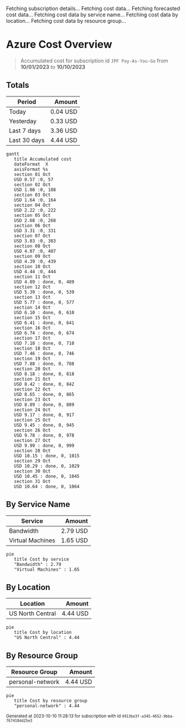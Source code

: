 Fetching subscription details...
Fetching cost data...
Fetching forecasted cost data...
Fetching cost data by service name...
Fetching cost data by location...
Fetching cost data by resource group...
# Azure Cost Overview

> Accumulated cost for subscription id `JPF Pay-As-You-Go` from **10/01/2023** to **10/10/2023**

## Totals

|Period|Amount|
|---|---:|
|Today|0.04 USD|
|Yesterday|0.33 USD|
|Last 7 days|3.36 USD|
|Last 30 days|4.44 USD|

```mermaid
gantt
   title Accumulated cost
   dateFormat  X
   axisFormat %s
   section 01 Oct
   USD 0.57 :0, 57
   section 02 Oct
   USD 1.08 :0, 108
   section 03 Oct
   USD 1.64 :0, 164
   section 04 Oct
   USD 2.22 :0, 222
   section 05 Oct
   USD 2.68 :0, 268
   section 06 Oct
   USD 3.31 :0, 331
   section 07 Oct
   USD 3.83 :0, 383
   section 08 Oct
   USD 4.07 :0, 407
   section 09 Oct
   USD 4.39 :0, 439
   section 10 Oct
   USD 4.44 :0, 444
   section 11 Oct
   USD 4.89 : done, 0, 489
   section 12 Oct
   USD 5.39 : done, 0, 539
   section 13 Oct
   USD 5.77 : done, 0, 577
   section 14 Oct
   USD 6.10 : done, 0, 610
   section 15 Oct
   USD 6.41 : done, 0, 641
   section 16 Oct
   USD 6.74 : done, 0, 674
   section 17 Oct
   USD 7.10 : done, 0, 710
   section 18 Oct
   USD 7.46 : done, 0, 746
   section 19 Oct
   USD 7.88 : done, 0, 788
   section 20 Oct
   USD 8.18 : done, 0, 818
   section 21 Oct
   USD 8.42 : done, 0, 842
   section 22 Oct
   USD 8.65 : done, 0, 865
   section 23 Oct
   USD 8.89 : done, 0, 889
   section 24 Oct
   USD 9.17 : done, 0, 917
   section 25 Oct
   USD 9.45 : done, 0, 945
   section 26 Oct
   USD 9.78 : done, 0, 978
   section 27 Oct
   USD 9.99 : done, 0, 999
   section 28 Oct
   USD 10.15 : done, 0, 1015
   section 29 Oct
   USD 10.29 : done, 0, 1029
   section 30 Oct
   USD 10.45 : done, 0, 1045
   section 31 Oct
   USD 10.64 : done, 0, 1064
```

## By Service Name

|Service|Amount|
|---|---:|
|Bandwidth|2.79 USD|
|Virtual Machines|1.65 USD|

```mermaid
pie
   title Cost by service
   "Bandwidth" : 2.79
   "Virtual Machines" : 1.65
```

## By Location

|Location|Amount|
|---|---:|
|US North Central|4.44 USD|

```mermaid
pie
   title Cost by location
   "US North Central" : 4.44
```

## By Resource Group

|Resource Group|Amount|
|---|---:|
|personal-network|4.44 USD|

```mermaid
pie
   title Cost by resource group
   "personal-network" : 4.44
```

<sup>Generated at 2023-10-10 11:28:13 for subscription with id `4913be3f-a345-4652-9bba-767418dd25e3`</sup>
